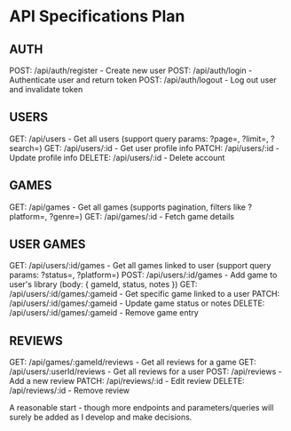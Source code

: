 # API Specifications Plan

## AUTH

POST: /api/auth/register - Create new user
POST: /api/auth/login - Authenticate user and return token
POST: /api/auth/logout - Log out user and invalidate token

## USERS

GET: /api/users - Get all users (support query params: ?page=, ?limit=, ?search=)
GET: /api/users/:id - Get user profile info
PATCH: /api/users/:id - Update profile info
DELETE: /api/users/:id - Delete account

## GAMES

GET: /api/games - Get all games (supports pagination, filters like ?platform=, ?genre=)
GET: /api/games/:id - Fetch game details

## USER GAMES

GET: /api/users/:id/games - Get all games linked to user (support query params: ?status=, ?platform=)
POST: /api/users/:id/games - Add game to user's library (body: { gameId, status, notes })
GET: /api/users/:id/games/:gameid - Get specific game linked to a user
PATCH: /api/users/:id/games/:gameid - Update game status or notes
DELETE: /api/users/:id/games/:gameid - Remove game entry

## REVIEWS

GET: /api/games/:gameId/reviews - Get all reviews for a game
GET: /api/users/:userId/reviews - Get all reviews for a user
POST: /api/reviews - Add a new review
PATCH: /api/reviews/:id - Edit review
DELETE: /api/reviews/:id - Remove review

A reasonable start - though more endpoints and parameters/queries will surely be added as I develop and make decisions.
